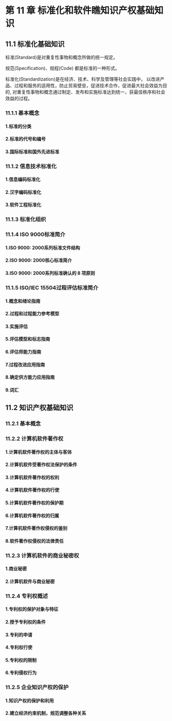 # 第 11 章  标准化和软件瞧知识产权基础知识

## 11.1 标准化基础知识

标准(Standard)是对重复性事物和概念所做的统一规定。

规范(Specification)、规程(Code) 都是标准的一种形式。

标准化(Standardization)是在经济、技术、科学及管理等社会实践中， 以改进产品、过程和服务的适用性，防止贸易壁垒，促进技术合作，促进最大社会效益为目的, 对重复性事物和概念通过制定、发布和实施标准达到统一，获最佳秩序和社会效益的过程。

### 11.1.1 基本概念

#### 1.标准的分类

#### 2.标准的代号和编号

#### 3.国际标准和国外先进标准

### 11.1.2 信息技术标准化

#### 1.信息编码标准化

#### 2.汉字编码标准化

#### 3.软件工程标准化

### 11.1.3 标准化组织

### 11.1.4 **ISO** 9000标准简介

#### 1.**ISO** 9000: 2000系列标准文件结构

#### 2.**ISO** 9000: 2000核心标准简介

#### 3.**ISO** 9000: 2000系列标准确认的 8 项原则

### 11.1.5 ISO/IEC 15504过程评估标准简介

#### 1.概念和绪论指南

#### 2.过程和过程能力参考模型

#### 3.实施评估

#### 5.评估模型和标志指南

#### 6.评估师能力指南

#### 7.过程改进应用指南

#### 8.确定供方能力应用指南

#### 9.词汇

## 11.2 知识产权基础知识

### 11.2.1 基本概念

### 11.2.2 计算机软件著作权

#### 1.计算机软件著作权的主体与客体

#### 2.计算机软件受著作权法保护的条件

#### 3.计算机软件著作权的权利

#### 4.计算机软件著作权的行使

#### 5.计算机软件著作权的保护期

#### 6.计算机软件著作权的归属

#### 7.计算机软件著作权侵权的鉴别

#### 8.软件著作权侵权的法律责任

### 11.2.3 计算机软件的商业秘密权

#### 1.商业秘密

#### 2.计算机软件与商业秘密

### 11.2.4 专利权概述

#### 1.专利权的保护对象与特征

#### 2.授予专利权的条件

#### 3.专利的申请

#### 4.专利权行使

#### 5.专利权的限制

#### 6.专利侵权行为

### 11.2.5 企业知识产权的保护

#### 1.知识产权的保护和利用

#### 2.建立经济约束机制，规范调整各种关系